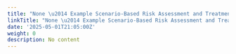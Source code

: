```yaml
---
title: "None \u2014 Example Scenario-Based Risk Assessment and Treatment Tool"
linkTitle: "None \u2014 Example Scenario-Based Risk Assessment and Treatment Tool"
date: '2025-05-01T21:05:00Z'
weight: 0
description: No content
---
```



